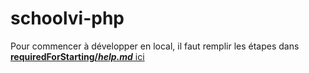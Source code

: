# schoolvi-php

Pour commencer à développer en local, il faut remplir les étapes dans <a href="https://github.com/arnaudskovich2/schoolvi-php/tree/main/requiredForStarting/help.md"><b>requiredForStarting/<i>help.md</i></b> ici</a>
